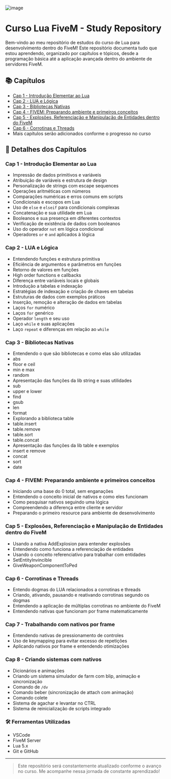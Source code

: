 ![image](https://github.com/user-attachments/assets/f3a83972-12be-45ba-ae88-ab26bc2574cb)
# Curso Lua FiveM - Study Repository


Bem-vindo ao meu repositório de estudos do curso de Lua para desenvolvimento dentro do FiveM! Este repositório documenta tudo que estou aprendendo, organizado por capítulos e tópicos, desde a programação básica até a aplicação avançada dentro do ambiente de servidores FiveM.

## 📚 Capítulos


- [Cap 1 - Introdução Elementar ao Lua](#cap-1---introdução-elementar-ao-lua)
- [Cap 2 - LUA e Lógica](#cap-2---lua-e-lógica)
- [Cap 3 - Bibliotecas Nativas](#cap-3---bibliotecas-nativas)
- [Cap 4 - FIVEM: Preparando ambiente e primeiros conceitos](#cap-4---fivem-preparando-ambiente-e-primeiros-conceitos)
- [Cap 5 - Explosões, Referenciação e Manipulação de Entidades dentro do FiveM](#cap-5---explosões-referenciação-e-manipulação-de-entidades-dentro-do-fivem)
- [Cap 6 - Corrotinas e Threads](#cap-6---corrotinas-e-threads)
- Mais capítulos serão adicionados conforme o progresso no curso

## 📝 Detalhes dos Capítulos

### Cap 1 - Introdução Elementar ao Lua
- Impressão de dados primitivos e variáveis
- Atribuição de variáveis e estrutura de design
- Personalização de strings com escape sequences
- Operações aritméticas com números
- Comparações numéricas e erros comuns em scripts
- Condicionais e escopos em Lua
- Uso de `else` e `elseif` para condicionais complexas
- Concatenação e sua utilidade em Lua
- Booleanos e sua presença em diferentes contextos
- Verificação de existência de dados com booleanos
- Uso do operador `not` em lógica condicional
- Operadores `or` e `and` aplicados à lógica

### Cap 2 - LUA e Lógica

- Entendendo funções e estrutura primitiva
- Eficiência de argumentos e parâmetros em funções
- Retorno de valores em funções
- High order functions e callbacks
- Diferença entre variáveis locais e globais
- Introdução a tabelas e indexação
- Estratégias de indexação e criação de chaves em tabelas
- Estruturas de dados com exemplos práticos
- Inserção, remoção e alteração de dados em tabelas
- Laços `for` numérico
- Laços `for` genérico
- Operador `length` e seu uso
- Laço `while` e suas aplicações
- Laço `repeat` e diferenças em relação ao `while`

### Cap 3 - Bibliotecas Nativas

- Entendendo o que são bibliotecas e como elas são utilizadas
- abs
- floor e ceil
- min e max
- random
- Apresentação das funções da lib string e suas utilidades
- sub
- upper e lower
- find
- gsub
- len
- format
- Explorando a biblioteca table
- table.insert
- table.remove
- table.sort
- table.concat
- Apresentação das funções da lib table e exemplos
- insert e remove
- concat
- sort
- date

### Cap 4 - FIVEM: Preparando ambiente e primeiros conceitos

- Iniciando uma base do 0 total, sem enganações
- Entendendo o conceito inicial de nativos e como eles funcionam
- Como pesquisar nativos seguindo uma lógica
- Compreendendo a diferença entre cliente e servidor
- Preparando o primeiro resource para ambiente de desenvolvimento

### Cap 5 - Explosões, Referenciação e Manipulação de Entidades dentro do FiveM

- Usando a nativa AddExplosion para entender explosões
- Entendendo como funciona a referenciação de entidades
- Usando o conceito referenciativo para trabalhar com entidades
- SetEntityInvincible
- GiveWeaponComponentToPed

### Cap 6 - Corrotinas e Threads

- Entendo dogmas do LUA relacionados a corrotinas e threads
- Criando, ativando, pausando e reativando corrotinas segundo os dogmas
- Entendendo a aplicação de múltiplas corrotinas no ambiente do FiveM
- Entendendo nativas que funcionam por frame matematicamente 

### Cap 7 - Trabalhando com nativos por frame

- Entendendo nativas de pressionamento de controles
- Uso de keymapping para evitar excesso de repetições
- Aplicando nativos por frame e entendendo otimizações

### Cap 8 - Criando sistemas com nativos

- Dicionários e animações
- Criando um sistema simulador de farm com blip, animação e sincronização
- Comando de `/dv`
- Comando beber (sincronização de attach com animação)
- Comando colete
- Sistema de agachar e levantar no CTRL
- Sistema de reinicialização de scripts integrado

### 🛠 Ferramentas Utilizadas

- VSCode
- FiveM Server
- Lua 5.x
- Git e GitHub


---

> Este repositório será constantemente atualizado conforme o avanço no curso. Me acompanhe nessa jornada de constante aprendizado!
